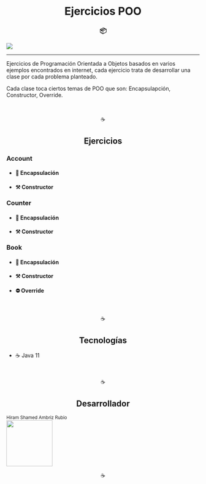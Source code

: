 <h1 align="center">Ejercicios POO</h1>
<h3 align="center">📦</h3>
<p>
 <img src="https://img.shields.io/badge/STATUS-DESARROLLO-GREEN">
</p>

<hr>

<p>
    Ejercicios de Programación Orientada a Objetos basados en varios
    ejemplos encontrados en internet, cada ejercicio trata de desarrollar
    una clase por cada problema planteado.
</p>
<p>
    Cada clase toca ciertos temas de POO que son: Encapsulapción, Constructor,
    Override.
</p>

<br> 

<p align="center">☕</p>

<h2 align="center">Ejercicios</h2>

<h3>Account</h3>
<ul>
    <li><h4>💊 Encapsulación</h4></li>
    <li><h4>⚒️ Constructor</h4></li>
</ul>

<h3>Counter</h3>
<ul>
    <li><h4>💊 Encapsulación</h4></li>
    <li><h4>⚒️ Constructor</h4></li>
</ul>

<h3>Book</h3>
<ul>
    <li><h4>💊 Encapsulación</h4></li>
    <li><h4>⚒️ Constructor</h4></li>
    <li><h4>⛔ Override</h4></li>
</ul>

<br>

<p align="center">☕</p>

<h2 align="center">Tecnologías</h2>
<ul>
    <li>☕ Java 11</li>
</ul>

<br>

<p align="center">☕</p>

<h2 align="center">Desarrollador</h2>
<sub>Hiram Shamed Ambriz Rubio</sub>
<br>

<img src="https://avatars.githubusercontent.com/u/121737918?s=400&u=b92f19f1bbc3e5ee7310fd2b25db2a86b4bd3c2b&v=4" width=120>

<br>

<p align="center">☕</p>